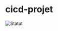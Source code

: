 # cicd-projet

![Statut](https://github.com/nalvac/cicd-projet/actions/workflows/main.yml/badge.svg?branch=main&event=push)
